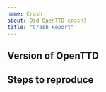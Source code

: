 ```yaml
---
name: Crash
about: Did OpenTTD crash?
title: "Crash Report"
---
```

<!-- Please zip the crash.log, crash.dmp and crash.sav and attach it to this crash report. -->

## Version of OpenTTD
<!-- Fill in below what version of OpenTTD you are using, including your OS. -->

## Steps to reproduce
<!-- Please spend a few words if you can reproduce this problem. -->
